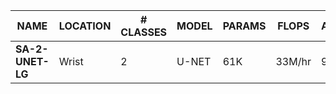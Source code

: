 | NAME             | LOCATION | # CLASSES | MODEL   | PARAMS | FLOPS   | ACCURACY | F1    |
| ---------------- | -------- | --------- | ------- | ------ | ------- | -------- | ----- |
| __SA-2-UNET-LG__  | Wrist    | 2         | U-NET   | 61K    | 33M/hr  | 91.0%    | 91.0% |
